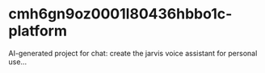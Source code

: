 # cmh6gn9oz0001l80436hbbo1c-platform
AI-generated project for chat: create the jarvis voice assistant for personal use...
